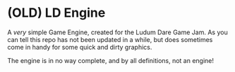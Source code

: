 # (OLD) LD Engine

A *very* simple Game Engine, created for the Ludum Dare Game Jam. As you can tell this repo has not been updated in a while, but does sometimes come in handy for some quick and dirty graphics.

The engine is in no way complete, and by all definitions, not an engine!
